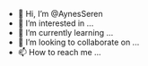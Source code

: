 - 👋 Hi, I’m @AynesSeren
- 👀 I’m interested in ...
- 🌱 I’m currently learning ...
- 💞️ I’m looking to collaborate on ...
- 📫 How to reach me ...

<!---
AynesSeren/AynesSeren is a ✨ special ✨ repository because its `README.md` (this file) appears on your GitHub profile.
You can click the Preview link to take a look at your changes.
--->
